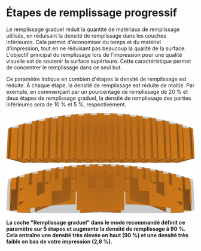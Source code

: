 Étapes de remplissage progressif
====
Le remplissage graduel réduit la quantité de matériaux de remplissage utilisés, en réduisant la densité de remplissage dans les couches inférieures. Cela permet d'économiser du temps et du matériel d'impression, tout en ne réduisant pas beaucoup la qualité de la surface. L'objectif principal du remplissage lors de l'impression pour une qualité visuelle est de soutenir la surface supérieure. Cette caractéristique permet de concentrer le remplissage dans ce seul but.

Ce paramètre indique en combien d'étapes la densité de remplissage est réduite. À chaque étape, la densité de remplissage est réduite de moitié. Par exemple, en commençant par un pourcentage de remplissage de 20 % et deux étapes de remplissage graduel, la densité de remplissage des parties inférieures sera de 10 % et 5 %, respectivement.

![Remplissage normal](../../../articles/images/gradual_infill_disabled.png)
![3 étapes de remplissage progressif](../../../articles/images/gradual_infill_step_height_large.png)

**La coche "Remplissage graduel" dans le mode recommandé définit ce paramètre sur 5 étapes et augmente la densité de remplissage à 90 %. Cela entraîne une densité très élevée en haut (90 %) et une densité très faible en bas de votre impression (2,8 %).**
